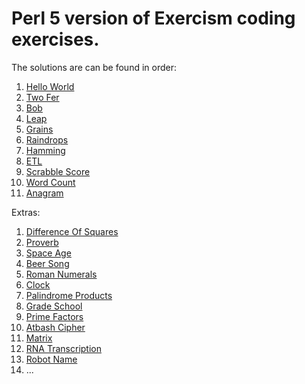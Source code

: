 # Perl 5 version of Exercism coding exercises.

The solutions are can be found in order:

1. [Hello World]
2. [Two Fer]
3. [Bob]
4. [Leap]
5. [Grains]
6. [Raindrops]
7. [Hamming]
8. [ETL]
9. [Scrabble Score]
10. [Word Count]
11. [Anagram]

Extras:

1. [Difference Of Squares]
2. [Proverb]
3. [Space Age]
4. [Beer Song]
5. [Roman Numerals]
6. [Clock]
7. [Palindrome Products]
8. [Grade School]
9. [Prime Factors]
10. [Atbash Cipher]
11. [Matrix]
12. [RNA Transcription]
13. [Robot Name]
14. ...


[Hello World]: https://github.com/zafatar/exercism-perl5/tree/development/hello-world
[Two Fer]: https://github.com/zafatar/exercism-perl5/tree/development/two-fer
[Bob]: https://github.com/zafatar/exercism-perl5/tree/development/bob
[Leap]: https://github.com/zafatar/exercism-perl5/tree/development/leap
[Grains]: https://github.com/zafatar/exercism-perl5/tree/development/grains
[Raindrops]: https://github.com/zafatar/exercism-perl5/tree/development/raindrops
[Hamming]: https://github.com/zafatar/exercism-perl5/tree/development/hamming
[ETL]: https://github.com/zafatar/exercism-perl5/tree/development/etl
[Scrabble Score]: https://github.com/zafatar/exercism-perl5/tree/development/scrabble-score
[Word Count]: https://github.com/zafatar/exercism-perl5/tree/development/word-count
[Anagram]: https://github.com/zafatar/exercism-perl5/tree/development/anagram

[Difference Of Squares]: https://github.com/zafatar/exercism-perl5/tree/development/difference-of-squares
[Proverb]: https://github.com/zafatar/exercism-perl5/tree/development/proverb
[Space Age]: https://github.com/zafatar/exercism-perl5/tree/development/space-age
[Beer Song]: https://github.com/zafatar/exercism-perl5/tree/development/beer-song
[Roman Numerals]: https://github.com/zafatar/exercism-perl5/tree/development/roman-numerals
[Clock]: https://github.com/zafatar/exercism-perl5/tree/development/clock
[Palindrome Products]: https://github.com/zafatar/exercism-perl5/tree/development/palindrome-products
[Grade School]: https://github.com/zafatar/exercism-perl5/tree/development/grade-school
[Prime Factors]: https://github.com/zafatar/exercism-perl5/tree/development/prime-factors
[Atbash Cipher]: https://github.com/zafatar/exercism-perl5/tree/development/atbash-cipher
[Matrix]: https://github.com/zafatar/exercism-perl5/tree/development/matrix
[RNA Transcription]: https://github.com/zafatar/exercism-perl5/tree/development/rna-transcription
[Robot Name]: https://github.com/zafatar/exercism-perl5/tree/development/robot-name
